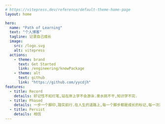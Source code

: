 ```yaml
---
# https://vitepress.dev/reference/default-theme-home-page
layout: home

hero:
  name: "Path of Learning"
  text: "个人博客"
  tagline: 记录自己成长
  image:
    src: /logo.svg
    alt: vitepress
  actions:
    - theme: brand
      text: Get Started
      link: /engineering/knowPackage
    - theme: alt
      text: github
      link: "https://github.com/yycdjh"
features:
  - title: Record
    details: 好记性不如烂笔,站在岸上学不会游泳.泉水挑不干,知识学不完.
  - title: Phased
    details: 一步一个脚印,踏实前行.在人生的道路上,每一个脚步都是成长的标记,每一次踏出的力量都是向目标迈进的驱动力.
  - title: Persist
    details: 相信
---
```

